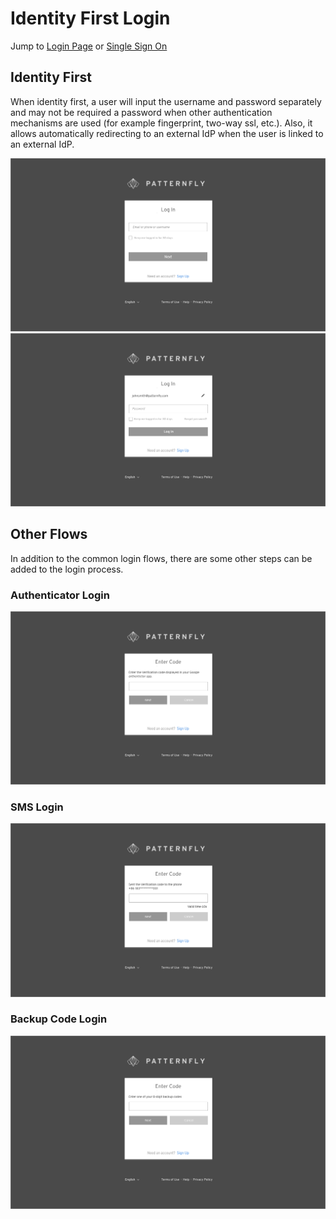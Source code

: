 # Identity First Login

Jump to [Login Page](http://www.patternfly.org/pattern-library/application-framework/login-page/) or [Single Sign On](http://www.patternfly.org/pattern-library/application-framework/single-sign-on/)

## Identity First
When identity first, a user will input the username and password separately and may not be required a password when other authentication mechanisms are used (for example fingerprint, two-way ssl, etc.). Also, it allows automatically redirecting to an external IdP when the user is linked to an external IdP.

![Image of identity first 1](img/identity-first-1.png)
![Image of identity first 2](img/identity-first-2.png)

## Other Flows
In addition to the common login flows, there are some other steps can be added to the login process.

### Authenticator Login
![Image of authenticator](img/Authenticator.png)
### SMS Login
![Image of sms](img/SMS.png)
### Backup Code Login
![Image of backup code](img/Backup-Code.png)

